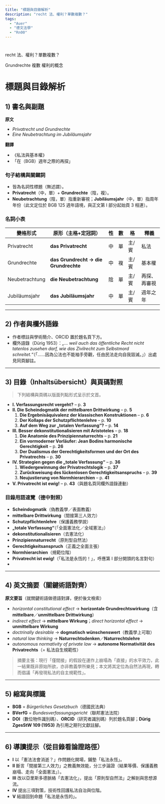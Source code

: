 ```yaml
---
title: "標題與目錄解析"
description: "recht 法、權利？單數複數？"
tags:
  - "Auer"
  - "德文法學"
  - "Rn00"
---
```



#


recht 法、權利？單數複數？

Grundrechte 複數 權利的概念




# 標題與目錄解析

## 1) 書名與副題
**原文**  

- *Privatrecht und Grundrechte*  
- *Eine Neubetrachtung im Jubiläumsjahr*

**翻譯**  

- 《私法與基本權》  
- 「在（BGB）週年之際的再探」

### 句子結構與關鍵詞

- 皆為名詞性標題（無述謂）。  
- **Privatrecht**（中，單）+ **Grundrechte**（陰，複）。  
- **Neubetrachtung**（陰，單）指重新審視；**Jubiläumsjahr**（中，單）指周年年份（此文定位於 BGB 125 週年語境，與正文第 I 部分起始頁 3 相連）。 

### 名詞小表
| 變格形式 | 原形（主格+定冠詞） | 性 | 數 | 格 | 釋義 |
|---|---|---|---|---|---|
| Privatrecht | **das Privatrecht** | 中 | 單 | 主/賓 | 私法 |
| Grundrechte | **das Grundrecht → die Grundrechte** | 中 | 複 | 主/賓 | 基本權 |
| Neubetrachtung | **die Neubetrachtung** | 陰 | 單 | 主/賓 | 再探、再審視 |
| Jubiläumsjahr | **das Jubiläumsjahr** | 中 | 單 | 主/賓 | 週年之年 |

---

## 2) 作者與欄外語錄

- 作者標註與學術簡介、ORCID 置於題名頁下方。 
- 欄外語錄（Dürig 1953）：*„… weil auch das öffentliche Recht nicht tatenlos zusehen darf, wie das Zivilrecht zum Selbstmord schreitet.“*（「……因為公法也不能袖手旁觀，任由民法走向自我毀滅。」）出處見同頁腳註。 

---

## 3) 目錄（Inhaltsübersicht）與頁碼對照
> 下列結構與頁碼以版面列點形式呈示於文首。 

- **I. Verfassungsrecht vergeht?** – p. **3**  
- **II. Die Scheindogmatik der mittelbaren Drittwirkung** – p. **5**  
  1. **Die Ergebnisäquivalenz der klassischen Konstruktionen** – p. **6**  
  2. **Der Kollaps der Schutzpflichtenlehre** – p. **10**  
  3. **Auf dem Weg zur „totalen Verfassung“?** – p. **14**  
- **III. Besser dekonstitutionalisieren mit Aristoteles** – p. **18**  
  1. **Die Anatomie des Prinzipiennaturrechts** – p. **21**  
  2. **Ein vormoderner Vorläufer: Jean Bodins harmonische Gerechtigkeit** – p. **26**  
  3. **Der Dualismus der Gerechtigkeitsformen und der Ort des Privatrechts** – p. **30**  
- **IV. Strategien gegen die „totale Verfassung“** – p. **36**  
  1. **Wiedergewinnung der Privatrechtslogik** – p. **37**  
  2. **Zurückweisung des lückenlosen Gerechtigkeitsanspruchs** – p. **39**  
  3. **Neujustierung von Normhierarchien** – p. **41**  
- **V. Privatrecht ist ewig!** – p. **43**（與題名頁同欄外語錄連動） 

### 目錄用語速覽（德中對照）

- **Scheindogmatik**（偽教義學／表面教義）  
- **mittelbare Drittwirkung**（間接第三人效力）  
- **Schutzpflichtenlehre**（保護義務學說）  
- **„totale Verfassung“**（「全面憲法化／全域憲法」）  
- **dekonstitutionalisieren**（去憲法化）  
- **Prinzipiennaturrecht**（原則型自然法）  
- **Gerechtigkeitsanspruch**（正義之全面主張）  
- **Normhierarchien**（規範位階）  
- **Privatrecht ist ewig!**（「私法是永恆的！」，呼應第 I 部分開頭的名言對句） 
- 
---

## 4) 英文摘要（關鍵術語對齊）
**原文要旨**（就關鍵術語做德語對譯，便於後文檢索）

- *horizontal constitutional effect* → **horizontale Grundrechtswirkung**（含 **mittelbare**／**unmittelbare Drittwirkung**）  
- *indirect effect* → **mittelbare Wirkung**；*direct horizontal effect* → **unmittelbare Wirkung**  
- *doctrinally desirable* → **dogmatisch wünschenswert**（教義學上可取）  
- *natural law thinking* → **Naturrechtsdenken**／**Naturrechtslehre**  
- *autonomous normativity of private law* → **autonome Normativität des Privatrechts**（= 私法自生規範性）

> 摘要主張：現行「僅間接」的假設在運作上崩塌為「直接」的水平效力，此一結果既非原始所欲，亦非教義學所樂見；本文將其定位為自然法再現，轉而倡議「再發現私法的自主規範性」。

---

## 5) 縮寫與標識

- **BGB** = *Bürgerliches Gesetzbuch*（德國民法典）  
- **BVerfG** = *Bundesverfassungsgericht*（聯邦憲法法院）  
- **DOI**（數位物件識別碼）、**ORCID**（研究者識別碼）列於題名頁腳；**Dürig ZgesStW 109 (1953)** 為引用之期刊文獻註腳。

---

## 6) 導讀提示（從目錄看論證路徑）

- **I** 以「憲法法會消逝？」作問題化開場，鋪墊「私法永恆」。 
- **II** 斷言「間接第三人效力」之教義無效能，分三步論證（結果等價、保護義務崩塌、走向「全面憲法」）。 
- **III** 改以亞里斯多德脈絡「去憲法化」，提出「原則型自然法」之解剖與思想源流。
- **IV** 提出三項對策，技術性回護私法自治與位階。 
- **V** 結語回到命題「私法是永恆的」。 